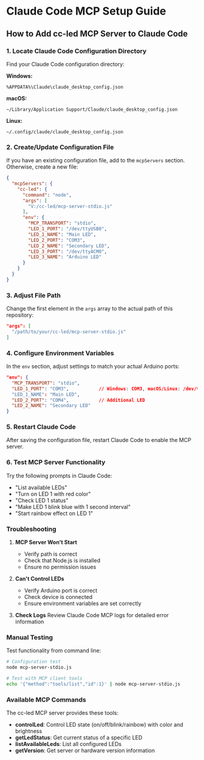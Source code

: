 # Claude Code MCP Setup Guide

## How to Add cc-led MCP Server to Claude Code

### 1. Locate Claude Code Configuration Directory

Find your Claude Code configuration directory:

**Windows:**

```text
%APPDATA%\Claude\claude_desktop_config.json
```

**macOS:**

```text
~/Library/Application Support/Claude/claude_desktop_config.json
```

**Linux:**

```text
~/.config/claude/claude_desktop_config.json
```

### 2. Create/Update Configuration File

If you have an existing configuration file, add to the `mcpServers` section. Otherwise, create a new file:

```json
{
  "mcpServers": {
    "cc-led": {
      "command": "node",
      "args": [
        "V:/cc-led/mcp-server-stdio.js"
      ],
      "env": {
        "MCP_TRANSPORT": "stdio",
        "LED_1_PORT": "/dev/ttyUSB0",
        "LED_1_NAME": "Main LED",
        "LED_2_PORT": "COM3",
        "LED_2_NAME": "Secondary LED", 
        "LED_3_PORT": "/dev/ttyACM0",
        "LED_3_NAME": "Arduino LED"
      }
    }
  }
}
```

### 3. Adjust File Path

Change the first element in the `args` array to the actual path of this repository:

```json
"args": [
  "/path/to/your/cc-led/mcp-server-stdio.js"
]
```

### 4. Configure Environment Variables

In the `env` section, adjust settings to match your actual Arduino ports:

```json
"env": {
  "MCP_TRANSPORT": "stdio",
  "LED_1_PORT": "COM3",           // Windows: COM3, macOS/Linux: /dev/ttyUSB0
  "LED_1_NAME": "Main LED",
  "LED_2_PORT": "COM4",           // Additional LED
  "LED_2_NAME": "Secondary LED"
}
```

### 5. Restart Claude Code

After saving the configuration file, restart Claude Code to enable the MCP server.

### 6. Test MCP Server Functionality

Try the following prompts in Claude Code:

- "List available LEDs"
- "Turn on LED 1 with red color"
- "Check LED 1 status"
- "Make LED 1 blink blue with 1 second interval"
- "Start rainbow effect on LED 1"

### Troubleshooting

1. **MCP Server Won't Start**
   - Verify path is correct
   - Check that Node.js is installed
   - Ensure no permission issues

2. **Can't Control LEDs**
   - Verify Arduino port is correct
   - Check device is connected
   - Ensure environment variables are set correctly

3. **Check Logs**
   Review Claude Code MCP logs for detailed error information

### Manual Testing

Test functionality from command line:

```bash
# Configuration test
node mcp-server-stdio.js

# Test with MCP client tools
echo '{"method":"tools/list","id":1}' | node mcp-server-stdio.js
```

### Available MCP Commands

The cc-led MCP server provides these tools:

- **controlLed**: Control LED state (on/off/blink/rainbow) with color and brightness
- **getLedStatus**: Get current status of a specific LED
- **listAvailableLeds**: List all configured LEDs
- **getVersion**: Get server or hardware version information
